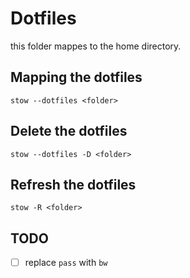 # Dotfiles

this folder mappes to the home directory.

## Mapping the dotfiles

`stow --dotfiles <folder>`

## Delete the dotfiles

`stow --dotfiles -D <folder>`

## Refresh the dotfiles

`stow -R <folder>`


## TODO

- [ ]  replace `pass` with `bw`
